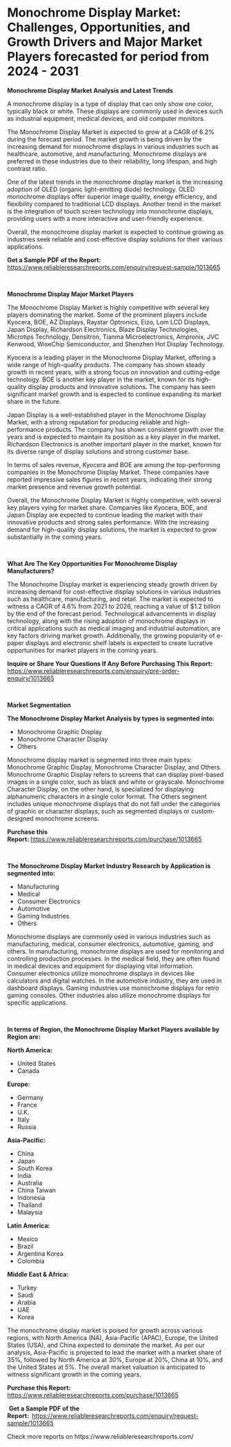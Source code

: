 <p><h1>Monochrome Display Market: Challenges, Opportunities, and Growth Drivers and Major Market Players forecasted for period from 2024 - 2031</h1></p><p><strong>Monochrome Display Market Analysis and Latest Trends</strong></p>
<p><p>A monochrome display is a type of display that can only show one color, typically black or white. These displays are commonly used in devices such as industrial equipment, medical devices, and old computer monitors.</p><p>The Monochrome Display Market is expected to grow at a CAGR of 6.2% during the forecast period. The market growth is being driven by the increasing demand for monochrome displays in various industries such as healthcare, automotive, and manufacturing. Monochrome displays are preferred in these industries due to their reliability, long lifespan, and high contrast ratio.</p><p>One of the latest trends in the monochrome display market is the increasing adoption of OLED (organic light-emitting diode) technology. OLED monochrome displays offer superior image quality, energy efficiency, and flexibility compared to traditional LCD displays. Another trend in the market is the integration of touch screen technology into monochrome displays, providing users with a more interactive and user-friendly experience.</p><p>Overall, the monochrome display market is expected to continue growing as industries seek reliable and cost-effective display solutions for their various applications.</p></p>
<p><strong>Get a Sample PDF of the Report:&nbsp;</strong> <a href="https://www.reliableresearchreports.com/enquiry/request-sample/1013665">https://www.reliableresearchreports.com/enquiry/request-sample/1013665</a></p>
<p>&nbsp;</p>
<p><strong>Monochrome Display Major Market Players</strong></p>
<p><p>The Monochrome Display Market is highly competitive with several key players dominating the market. Some of the prominent players include Kyocera, BOE, AZ Displays, Raystar Optronics, Eizo, Lom LCD Displays, Japan Display, Richardson Electronics, Blaze Display Technologies, Microtips Technology, Densitron, Tianma Microelectronics, Ampronix, JVC Kenwood, WiseChip Semiconductor, and Shenzhen Hot Display Technology.</p><p>Kyocera is a leading player in the Monochrome Display Market, offering a wide range of high-quality products. The company has shown steady growth in recent years, with a strong focus on innovation and cutting-edge technology. BOE is another key player in the market, known for its high-quality display products and innovative solutions. The company has seen significant market growth and is expected to continue expanding its market share in the future.</p><p>Japan Display is a well-established player in the Monochrome Display Market, with a strong reputation for producing reliable and high-performance products. The company has shown consistent growth over the years and is expected to maintain its position as a key player in the market. Richardson Electronics is another important player in the market, known for its diverse range of display solutions and strong customer base.</p><p>In terms of sales revenue, Kyocera and BOE are among the top-performing companies in the Monochrome Display Market. These companies have reported impressive sales figures in recent years, indicating their strong market presence and revenue growth potential.</p><p>Overall, the Monochrome Display Market is highly competitive, with several key players vying for market share. Companies like Kyocera, BOE, and Japan Display are expected to continue leading the market with their innovative products and strong sales performance. With the increasing demand for high-quality display solutions, the market is expected to grow substantially in the coming years.</p></p>
<p>&nbsp;</p>
<p><strong>What Are The Key Opportunities For Monochrome Display Manufacturers?</strong></p>
<p><p>The Monochrome Display market is experiencing steady growth driven by increasing demand for cost-effective display solutions in various industries such as healthcare, manufacturing, and retail. The market is expected to witness a CAGR of 4.6% from 2021 to 2026, reaching a value of $1.2 billion by the end of the forecast period. Technological advancements in display technology, along with the rising adoption of monochrome displays in critical applications such as medical imaging and industrial automation, are key factors driving market growth. Additionally, the growing popularity of e-paper displays and electronic shelf labels is expected to create lucrative opportunities for market players in the coming years.</p></p>
<p><strong>Inquire or Share Your Questions If Any Before Purchasing This Report:</strong> <a href="https://www.reliableresearchreports.com/enquiry/pre-order-enquiry/1013665">https://www.reliableresearchreports.com/enquiry/pre-order-enquiry/1013665</a></p>
<p>&nbsp;</p>
<p><strong>Market Segmentation</strong></p>
<p><strong>The Monochrome Display Market Analysis by types is segmented into:</strong></p>
<p><ul><li>Monochrome Graphic Display</li><li>Monochrome Character Display</li><li>Others</li></ul></p>
<p><p>Monochrome display market is segmented into three main types: Monochrome Graphic Display, Monochrome Character Display, and Others. Monochrome Graphic Display refers to screens that can display pixel-based images in a single color, such as black and white or grayscale. Monochrome Character Display, on the other hand, is specialized for displaying alphanumeric characters in a single color format. The Others segment includes unique monochrome displays that do not fall under the categories of graphic or character displays, such as segmented displays or custom-designed monochrome screens.</p></p>
<p><strong>Purchase this Report:&nbsp;</strong><a href="https://www.reliableresearchreports.com/purchase/1013665">https://www.reliableresearchreports.com/purchase/1013665</a></p>
<p>&nbsp;</p>
<p><strong>The Monochrome Display Market Industry Research by Application is segmented into:</strong></p>
<p><ul><li>Manufacturing</li><li>Medical</li><li>Consumer Electronics</li><li>Automotive</li><li>Gaming Industries</li><li>Others</li></ul></p>
<p><p>Monochrome displays are commonly used in various industries such as manufacturing, medical, consumer electronics, automotive, gaming, and others. In manufacturing, monochrome displays are used for monitoring and controlling production processes. In the medical field, they are often found in medical devices and equipment for displaying vital information. Consumer electronics utilize monochrome displays in devices like calculators and digital watches. In the automotive industry, they are used in dashboard displays. Gaming industries use monochrome displays for retro gaming consoles. Other industries also utilize monochrome displays for specific applications.</p></p>
<p>&nbsp;</p>
<p><strong>In terms of Region, the Monochrome Display Market Players available by Region are:</strong></p>
<p>
    <p> <strong> North America: </strong>
        <ul>
            <li>United States</li>
            <li>Canada</li>
        </ul>
        </p> 
    <p> <strong> Europe: </strong>
        <ul>
            <li>Germany</li>
            <li>France</li>
            <li>U.K.</li>
            <li>Italy</li>
            <li>Russia</li>
        </ul>
        </p> 
    <p> <strong> Asia-Pacific: </strong>
        <ul>
            <li>China</li>
            <li>Japan</li>
            <li>South Korea</li>
            <li>India</li>
            <li>Australia</li>
            <li>China Taiwan</li>
            <li>Indonesia</li>
            <li>Thailand</li>
            <li>Malaysia</li>
        </ul>
        </p> 
    <p> <strong> Latin America: </strong>
        <ul>
            <li>Mexico</li>
            <li>Brazil</li>
            <li>Argentina Korea</li>
            <li>Colombia</li>
        </ul>
        </p> 
    <p> <strong> Middle East & Africa: </strong>
        <ul>
            <li>Turkey</li>
            <li>Saudi</li>
            <li>Arabia</li>
            <li>UAE</li>
            <li>Korea</li>
        </ul>
    </p>
    </p>
<p><p>The monochrome display market is poised for growth across various regions, with North America (NA), Asia-Pacific (APAC), Europe, the United States (USA), and China expected to dominate the market. As per our analysis, Asia-Pacific is projected to lead the market with a market share of 35%, followed by North America at 30%, Europe at 20%, China at 10%, and the United States at 5%. The overall market valuation is anticipated to witness significant growth in the coming years.</p></p>
<p><strong>Purchase this Report: </strong><a href="https://www.reliableresearchreports.com/purchase/1013665">https://www.reliableresearchreports.com/purchase/1013665</a></p>
<p>&nbsp;<strong>Get a Sample PDF of the Report:&nbsp;&nbsp;</strong><a href="https://www.reliableresearchreports.com/enquiry/request-sample/1013665">https://www.reliableresearchreports.com/enquiry/request-sample/1013665</a></p>
<p><strong></strong></p>
<p>Check more reports on https://www.reliableresearchreports.com/</p>